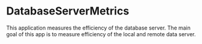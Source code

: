 # DatabaseServerMetrics
This application measures the efficiency of the database server.
The main goal of this app is to measure efficiency of the local and remote data server.

